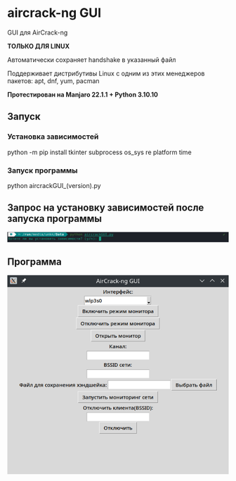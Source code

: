 # aircrack-ng GUI
GUI для AirCrack-ng

**ТОЛЬКО ДЛЯ LINUX**

Автоматически сохраняет handshake в указанный файл

Поддерживает дистрибутивы Linux с одним из этих менеджеров пакетов: apt, dnf, yum, pacman

**Протестирован на Manjaro 22.1.1 + Python 3.10.10**

## Запуск
### Установка зависимостей
python -m pip install tkinter subprocess os_sys re platform time
### Запуск программы
python aircrackGUI_(version).py

## Запрос на установку зависимостей после запуска  программы

![Установка зависимостей после запуска программы](https://raw.githubusercontent.com/UnknownKriodluk/aircrackGUI/images/%D0%B7%D0%B0%D0%BF%D1%83%D1%81%D0%BA%D0%BF%D1%80%D0%BE%D0%B3%D0%B8.png?raw)

## Программа

![Программа](https://raw.githubusercontent.com/UnknownKriodluk/aircrackGUI/images/%D0%BF%D1%80%D0%BE%D0%B3%D0%B0.png)
